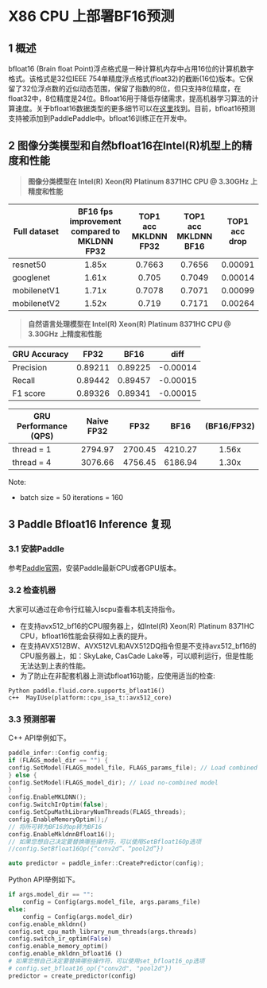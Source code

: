 # X86 CPU 上部署BF16预测

## 1 概述

bfloat16 (Brain float Point)浮点格式是一种计算机内存中占用16位的计算机数字格式。该格式是32位IEEE 754单精度浮点格式(float32)的截断(16位)版本。它保留了32位浮点数的近似动态范围，保留了指数的8位，但只支持8位精度，在float32中，8位精度是24位。Bfloat16用于降低存储需求，提高机器学习算法的计算速度。关于bfloat16数据类型的更多细节可以在[这里](https://software.intel.com/sites/default/files/managed/40/8b/bf16-hardware-numerics-definition-white-paper.pdf)找到。目前，bfloat16预测支持被添加到PaddlePaddle中。bfloat16训练正在开发中。

## 2 图像分类模型和自然bfloat16在Intel(R)机型上的精度和性能

>**图像分类模型在 Intel(R) Xeon(R) Platinum 8371HC CPU @ 3.30GHz 上精度和性能**

| Full   dataset | BF16 fps improvement compared to MKLDNN FP32  | TOP1 acc MKLDNN   FP32 | TOP1 acc MKLDNN   BF16 | TOP1 acc drop |
|----------------|:----------------------------------------------:|:----------------------:|:----------------------:|:-------------:|
|    resnet50    |                      1.85x                     |         0.7663         |         0.7656         |    0.00091    |
|    googlenet   |                      1.61x                     |          0.705         |         0.7049         |    0.00014    |
|   mobilenetV1  |                      1.71x                     |         0.7078         |         0.7071         |    0.00099    |
|   mobilenetV2  |                      1.52x                     |          0.719         |         0.7171         |    0.00264    |

>**自然语言处理模型在 Intel(R) Xeon(R) Platinum 8371HC CPU @ 3.30GHz 上精度和性能**

| GRU Accuracy  | FP32    | BF16    | diff     |
|------------|---------|---------|----------|
| Precision  | 0.89211 | 0.89225 | -0.00014 |
|  Recall    | 0.89442 | 0.89457 | -0.00015 |
| F1 score   | 0.89326 | 0.89341 | -0.00015 |

|  GRU Performance (QPS)       | Naive FP32  |   FP32   |   BF16   | (BF16/FP32) |
|------------|:-----------:|:--------:|:--------:|:-----------:|
| thread = 1 |  2794.97    |  2700.45 |  4210.27 |    1.56x    |
| thread = 4 |  3076.66    |  4756.45 |  6186.94 |    1.30x    |

Note: 
* batch size = 50 iterations = 160

## 3 Paddle Bfloat16 Inference 复现

### 3.1 安装Paddle

参考[Paddle官网](https://www.paddlepaddle.org.cn/)，安装Paddle最新CPU或者GPU版本。

### 3.2 检查机器

大家可以通过在命令行红输入lscpu查看本机支持指令。

* 在支持avx512_bf16的CPU服务器上，如Intel(R) Xeon(R) Platinum 8371HC CPU，bfloat16性能会获得如上表的提升。
* 在支持AVX512BW、AVX512VL和AVX512DQ指令但是不支持avx512_bf16的CPU服务器上，如：SkyLake, CasCade Lake等，可以顺利运行，但是性能无法达到上表的性能。
* 为了防止在非配套机器上测试bfloat16功能，应使用适当的检查:
```
Python paddle.fluid.core.supports_bfloat16()
c++  MayIUse(platform::cpu_isa_t::avx512_core)
```
### 3.3 预测部署

C++ API举例如下。

```c++
paddle_infer::Config config;
if (FLAGS_model_dir == "") {
config.SetModel(FLAGS_model_file, FLAGS_params_file); // Load combined model
} else {
config.SetModel(FLAGS_model_dir); // Load no-combined model
}
config.EnableMKLDNN();
config.SwitchIrOptim(false);
config.SetCpuMathLibraryNumThreads(FLAGS_threads);
config.EnableMemoryOptim();/
// 将所可转为BF16的op转为BF16
config.EnableMkldnnBfloat16();
// 如果您想自己决定要替换哪些操作符，可以使用SetBfloat16Op选项
//config.SetBfloat16Op({“conv2d”、“pool2d”})

auto predictor = paddle_infer::CreatePredictor(config);
```

Python API举例如下。

```python
if args.model_dir == "":
    config = Config(args.model_file, args.params_file)
else:
    config = Config(args.model_dir)
config.enable_mkldnn()
config.set_cpu_math_library_num_threads(args.threads)
config.switch_ir_optim(False)
config.enable_memory_optim()
config.enable_mkldnn_bfloat16 ()
# 如果您想自己决定要替换哪些操作符，可以使用set_bfloat16_op选项
# config.set_bfloat16_op({"conv2d", "pool2d"})
predictor = create_predictor(config)
```